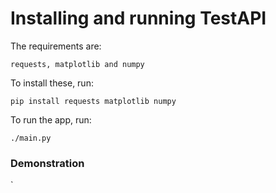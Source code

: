# Installing and running TestAPI

The requirements are:

`requests, matplotlib and numpy`

To install these, run:

`pip install requests matplotlib numpy`

To run the app, run:

`./main.py`

### Demonstration

`
